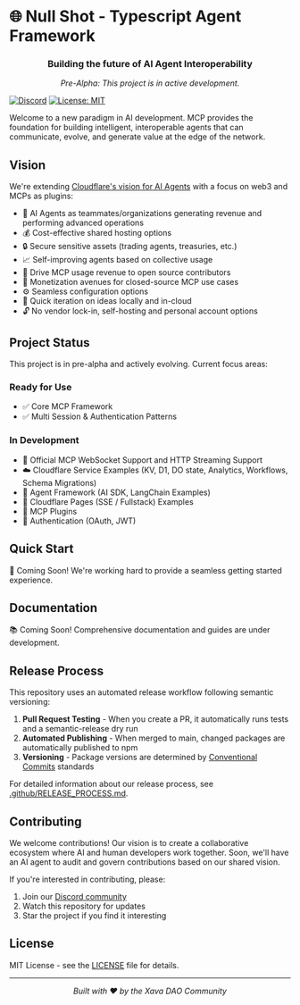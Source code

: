 # 🌐 Null Shot - Typescript Agent Framework

<div align="center">
  <h3>Building the future of AI Agent Interoperability</h3>
  <p><i>Pre-Alpha: This project is in active development.</i></p>
</div>

[![Discord](https://img.shields.io/discord/1234567890?color=7289DA&label=Discord&logo=discord&logoColor=white)](https://discord.gg/acwpp6zWEc)
[![License: MIT](https://img.shields.io/badge/License-MIT-yellow.svg)](https://opensource.org/licenses/MIT)

Welcome to a new paradigm in AI development. MCP provides the foundation for building intelligent, interoperable agents that can communicate, evolve, and generate value at the edge of the network.

## Vision

We're extending [Cloudflare's vision for AI Agents](https://blog.cloudflare.com/making-cloudflare-the-best-platform-for-ai-agents) with a focus on web3 and MCPs as plugins:

- 🤝 AI Agents as teammates/organizations generating revenue and performing advanced operations
- 💰 Cost-effective shared hosting options
- 🔒 Secure sensitive assets (trading agents, treasuries, etc.)
- 📈 Self-improving agents based on collective usage
- 💸 Drive MCP usage revenue to open source contributors
- 💼 Monetization avenues for closed-source MCP use cases
- ⚙️ Seamless configuration options
- 🚀 Quick iteration on ideas locally and in-cloud
- 🔓 No vendor lock-in, self-hosting and personal account options

## Project Status

This project is in pre-alpha and actively evolving. Current focus areas:

### Ready for Use

- ✅ Core MCP Framework
- ✅ Multi Session & Authentication Patterns

### In Development

- 🔄 Official MCP WebSocket Support and HTTP Streaming Support
- ☁️ Cloudflare Service Examples (KV, D1, DO state, Analytics, Workflows, Schema Migrations)
- 🤖 Agent Framework (AI SDK, LangChain Examples)
- 📄 Cloudflare Pages (SSE / Fullstack) Examples
- 🔌 MCP Plugins
- 🔑 Authentication (OAuth, JWT)

## Quick Start

🚧 Coming Soon! We're working hard to provide a seamless getting started experience.

## Documentation

📚 Coming Soon! Comprehensive documentation and guides are under development.

## Release Process

This repository uses an automated release workflow following semantic versioning:

1. **Pull Request Testing** - When you create a PR, it automatically runs tests and a semantic-release dry run
2. **Automated Publishing** - When merged to main, changed packages are automatically published to npm
3. **Versioning** - Package versions are determined by [Conventional Commits](https://www.conventionalcommits.org/) standards

For detailed information about our release process, see [.github/RELEASE_PROCESS.md](.github/RELEASE_PROCESS.md).

## Contributing

We welcome contributions! Our vision is to create a collaborative ecosystem where AI and human developers work together. Soon, we'll have an AI agent to audit and govern contributions based on our shared vision.

If you're interested in contributing, please:

1. Join our [Discord community](https://discord.gg/acwpp6zWEc)
2. Watch this repository for updates
3. Star the project if you find it interesting

## License

MIT License - see the [LICENSE](LICENSE) file for details.

---

<div align="center">
  <i>Built with ❤️ by the Xava DAO Community</i>
</div>
